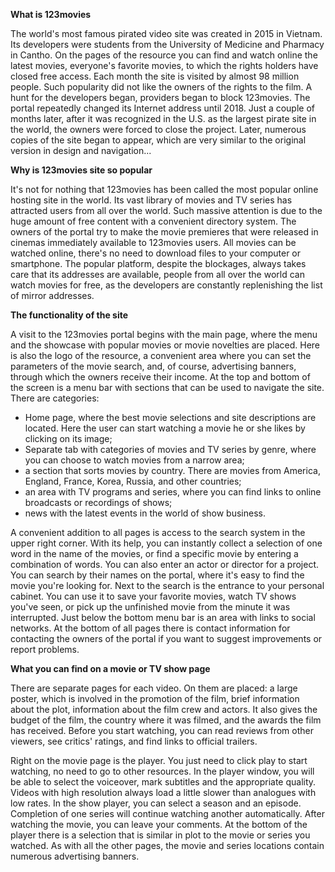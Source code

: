 **What is 123movies**

The world's most famous pirated video site was created in 2015 in Vietnam. Its developers were students from the University of Medicine and Pharmacy in Cantho. On the pages of the resource you can find and watch online the latest movies, everyone's favorite movies, to which the rights holders have closed free access. Each month the site is visited by almost 98 million people. Such popularity did not like the owners of the rights to the film. A hunt for the developers began, providers began to block 123movies. The portal repeatedly changed its Internet address until 2018. Just a couple of months later, after it was recognized in the U.S. as the largest pirate site in the world, the owners were forced to close the project. Later, numerous copies of the site began to appear, which are very similar to the original version in design and navigation...

**Why is 123movies site so popular**

It's not for nothing that 123movies has been called the most popular online hosting site in the world. Its vast library of movies and TV series has attracted users from all over the world. Such massive attention is due to the huge amount of free content with a convenient directory system. The owners of the portal try to make the movie premieres that were released in cinemas immediately available to 123movies users. All movies can be watched online, there's no need to download files to your computer or smartphone. The popular platform, despite the blockages, always takes care that its addresses are available, people from all over the world can watch movies for free, as the developers are constantly replenishing the list of mirror addresses.

**The functionality of the site**

A visit to the 123movies portal begins with the main page, where the menu and the showcase with popular movies or movie novelties are placed. Here is also the logo of the resource, a convenient area where you can set the parameters of the movie search, and, of course, advertising banners, through which the owners receive their income. At the top and bottom of the screen is a menu bar with sections that can be used to navigate the site. There are categories:

- Home page, where the best movie selections and site descriptions are located. Here the user can start watching a movie he or she likes by clicking on its image;
- Separate tab with categories of movies and TV series by genre, where you can choose to watch movies from a narrow area;
- a section that sorts movies by country. There are movies from America, England, France, Korea, Russia, and other countries;
- an area with TV programs and series, where you can find links to online broadcasts or recordings of shows;
- news with the latest events in the world of show business.

A convenient addition to all pages is access to the search system in the upper right corner. With its help, you can instantly collect a selection of one word in the name of the movies, or find a specific movie by entering a combination of words. You can also enter an actor or director for a project. You can search by their names on the portal, where it's easy to find the movie you're looking for.  Next to the search is the entrance to your personal cabinet. You can use it to save your favorite movies, watch TV shows you've seen, or pick up the unfinished movie from the minute it was interrupted. Just below the bottom menu bar is an area with links to social networks. At the bottom of all pages there is contact information for contacting the owners of the portal if you want to suggest improvements or report problems.

**What you can find on a movie or TV show page**

There are separate pages for each video. On them are placed: a large poster, which is involved in the promotion of the film, brief information about the plot, information about the film crew and actors. It also gives the budget of the film, the country where it was filmed, and the awards the film has received. Before you start watching, you can read reviews from other viewers, see critics' ratings, and find links to official trailers.

Right on the movie page is the player. You just need to click play to start watching, no need to go to other resources. In the player window, you will be able to select the voiceover, mark subtitles and the appropriate quality. Videos with high resolution always load a little slower than analogues with low rates. In the show player, you can select a season and an episode. Completion of one series will continue watching another automatically. After watching the movie, you can leave your comments. At the bottom of the player there is a selection that is similar in plot to the movie or series you watched. As with all the other pages, the movie and series locations contain numerous advertising banners. 

